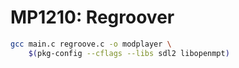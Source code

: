 MP1210: Regroover
=================


```sh
gcc main.c regroove.c -o modplayer \
    $(pkg-config --cflags --libs sdl2 libopenmpt)
```